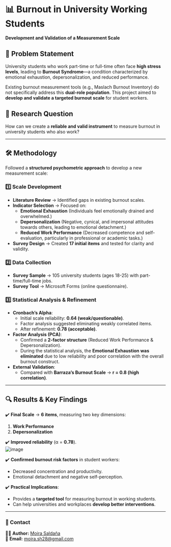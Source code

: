 # 📊 Burnout in University Working Students  
**Development and Validation of a Measurement Scale**  

## 📌 Problem Statement  
University students who work part-time or full-time often face **high stress levels**, leading to **Burnout Syndrome**—a condition characterized by emotional exhaustion, depersonalization, and reduced performance.  

Existing burnout measurement tools (e.g., Maslach Burnout Inventory) do not specifically address this **dual-role population**. This project aimed to **develop and validate a targeted burnout scale** for student workers.  

## 🎯 Research Question  
How can we create a **reliable and valid instrument** to measure burnout in university students who also work?  

---

## 🛠 Methodology  
Followed a **structured psychometric approach** to develop a new measurement scale:  

### **1️⃣ Scale Development**  
- **Literature Review** → Identified gaps in existing burnout scales.  
- **Indicator Selection** → Focused on:  
  - **Emotional Exhaustion** (Individuals feel emotionally drained and overwhelmed.)  
  - **Depersonalization** (Negative, cynical, and impersonal attitudes towards others, leading to emotional detachment.)
  - **Reduced Work Performance** (Decreased competence and self-evaluation, particularly in professional or academic tasks.)  
- **Survey Design** → Created **17 initial items** and tested for clarity and validity.  

### **2️⃣ Data Collection**  
- **Survey Sample** → 105 university students (ages 18-25) with part-time/full-time jobs.  
- **Survey Tool** → Microsoft Forms (online questionnaire).  

### **3️⃣ Statistical Analysis & Refinement**  
- **Cronbach’s Alpha**:  
  - Initial scale reliability: **0.64 (weak/questionable)**.  
  - Factor analysis suggested eliminating weakly correlated items.
  - After refinement: **0.78 (acceptable)**.  
- **Factor Analysis (PCA)**:  
  - Confirmed a **2-factor structure** (Reduced Work Performance & Depersonalization).
  - During the statistical analysis, the **Emotional Exhaustion was eliminated** due to low reliability and poor correlation with the overall burnout construct.
- **External Validation**:  
  - Compared with **Barraza’s Burnout Scale** → **r = 0.8 (high correlation)**.  

---

## 🔍 Results & Key Findings  
✔️ **Final Scale** → **6 items**, measuring two key dimensions:  
   1. **Work Performance**  
   2. **Depersonalization**  

✔️ **Improved reliability** (α = **0.78**).  
![image](https://github.com/user-attachments/assets/4dd1655b-51da-4437-94fe-640f82d76c69)

✔️ **Confirmed burnout risk factors** in student workers:  
   - Decreased concentration and productivity.  
   - Emotional detachment and negative self-perception.  

✔️ **Practical Implications**:  
   - Provides a **targeted tool** for measuring burnout in working students.  
   - Can help universities and workplaces **develop better interventions**.  

---


### 📧 Contact  
👩‍💻 **Author:** [Moira Saldaña](https://github.com/moira282)  
📩 **Email:** moira.sh28@gmail.com  

